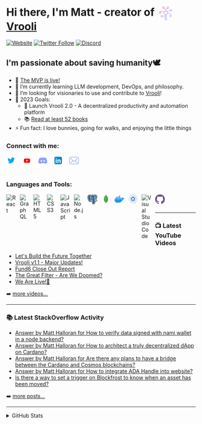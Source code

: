 # Hi there, I'm Matt - creator of [<img align="center" alt="Website" width="36px" src="./img/vrooli.png" style="padding-left:5px;padding-right:2px" />][website][Vrooli][website]

[![Website](https://img.shields.io/website?label=app.vrooli.com&style=for-the-badge&url=https%3A%2F%2Fapp.vrooli.com)][website]
[![Twitter Follow](https://img.shields.io/twitter/follow/VrooliOfficial?color=1DA1F2&logo=twitter&style=for-the-badge)][twitter]
[![Discord](https://img.shields.io/discord/880439923876974643?&style=for-the-badge)][discord]


## I'm passionate about saving humanity🕊

- 🔭 [The MVP is live!][website]
- 🌱 I’m currently learning LLM development, DevOps, and philosophy.
- 👯 I’m looking for visionaries to use and contribute to [Vrooli][website]!
- 🥅 2023 Goals: 
    - 🚀 Launch Vrooli 2.0 - A decentralized productivity and automation platform
    - 📚 [Read at least 52 books][goodreads]
- ⚡ Fun fact: I love bunnies, going for walks, and enjoying the little things 

### Connect with me:

[<img align="center" alt="Twitter" width="26px" src="./img/twitter.svg" />][twitter]
&nbsp;&nbsp;
[<img align="center" alt="YouTube" width="26px" src="./img/youtube.svg" />][youtube]
&nbsp;&nbsp;
[<img align="center" alt="Discord" width="26px" src="./img/discord.svg" />][discord]
&nbsp;&nbsp;
[<img align="center" alt="LinkedIn" width="26px" src="./img/linkedin.svg" />][linkedin]
&nbsp;&nbsp;
[<img align="center" alt="Email" width="26px" src="./img/email.svg" />][email]
&nbsp;&nbsp;
<br />
<br />

### Languages and Tools:

[<img align="left" alt="React" width="26px" src="https://cdn.jsdelivr.net/gh/devicons/devicon/icons/react/react-original.svg" style="padding-right:10px;" />](https://reactjs.org/)
[<img align="left" alt="GraphQL" width="26px" src="https://cdn.jsdelivr.net/gh/devicons/devicon/icons/graphql/graphql-plain.svg" style="padding-right:10px;" />](https://graphql.org/)
[<img align="left" alt="HTML5" width="26px" src="https://cdn.jsdelivr.net/gh/devicons/devicon/icons/html5/html5-original.svg" style="padding-right:10px;" />](https://developer.mozilla.org/en-US/docs/Glossary/HTML5)
[<img align="left" alt="CSS3" width="26px" src="https://cdn.jsdelivr.net/gh/devicons/devicon/icons/css3/css3-original.svg" style="padding-right:10px;" />](https://developer.mozilla.org/en-US/docs/Web/CSS)
[<img align="left" alt="JavaScript" width="26px" src="https://cdn.jsdelivr.net/gh/devicons/devicon/icons/javascript/javascript-original.svg" style="padding-right:10px;" />](https://www.javascript.com/)
[<img align="left" alt="Node.js" width="26px" src="https://cdn.jsdelivr.net/gh/devicons/devicon/icons/nodejs/nodejs-original.svg" style="padding-right:10px;" />](https://nodejs.org/)
[<img align="left" alt="PostgreSQL" width="26px" src="./img/postgresql.svg" style="padding-right:10px;" />](https://www.postgresql.org/)
[<img align="left" alt="MongoDB" width="26px" src="./img/mongodb.svg" style="padding-right:10px;" />](https://www.mongodb.com/)
[<img align="left" alt="Docker" width="26px" src="./img/docker.svg" style="padding-right:10px;" />](https://www.docker.com/)
[<img align="left" alt="Cardano" width="26px" src="./img/cardano.svg" style="padding-right:10px;" />](https://cardano.org/)
[<img align="left" alt="Visual Studio Code" width="26px" src="https://cdn.jsdelivr.net/gh/devicons/devicon/icons/vscode/vscode-original.svg" style="padding-right:10px;" />](https://code.visualstudio.com/)
[<img align="left" alt="GitHub" width="26px" src="./img/github.svg" style="padding-right:10px;" />](https://github.com/)

<br />
<br />

---

### 📺 Latest YouTube Videos

<!-- YOUTUBE:START -->
- [Let&#39;s Build the Future Together](https://www.youtube.com/watch?v=Bu4RgXglF7o)
- [Vrooli v1.1 - Major Updates!](https://www.youtube.com/watch?v=ge3uR8cx80M)
- [Fund6 Close Out Report](https://www.youtube.com/watch?v=FYXTTFdQgwU)
- [The Great Filter - Are We Doomed?](https://www.youtube.com/watch?v=hBHaPYi5esQ)
- [We Are Live!🍾](https://www.youtube.com/watch?v=Lq1vKGh-g-E)
<!-- YOUTUBE:END -->

➡️ [more videos...][youtube]

---

### 📚 Latest StackOverflow Activity
<!-- STACKOVERFLOW:START -->
- [Answer by Matt Halloran for How to verify data signed with nami wallet in a node backend?](https://cardano.stackexchange.com/questions/2498/how-to-verify-data-signed-with-nami-wallet-in-a-node-backend/8083#8083)
- [Answer by Matt Halloran for How to architect a truly decentralized dApp on Cardano?](https://cardano.stackexchange.com/questions/7513/how-to-architect-a-truly-decentralized-dapp-on-cardano/8005#8005)
- [Answer by Matt Halloran for Are there any plans to have a bridge between the Cardano and Cosmos blockchains?](https://cardano.stackexchange.com/questions/488/are-there-any-plans-to-have-a-bridge-between-the-cardano-and-cosmos-blockchains/7934#7934)
- [Answer by Matt Halloran for How to integrate ADA Handle into website?](https://cardano.stackexchange.com/questions/7822/how-to-integrate-ada-handle-into-website/7849#7849)
- [Is there a way to set a trigger on Blockfrost to know when an asset has been moved?](https://cardano.stackexchange.com/questions/7833/is-there-a-way-to-set-a-trigger-on-blockfrost-to-know-when-an-asset-has-been-mov)
<!-- STACKOVERFLOW:END -->

➡️ [more posts...](https://cardano.stackexchange.com/users/965/matt-halloran?tab=questions)

---

<details>
  <summary>GitHub Stats</summary>

  <img align="left" alt="MattHalloran's GitHub Stats" src="https://github-readme-stats.vercel.app/api?username=MattHalloran&show_icons=true&hide_border=false&title_color=ff652f&icon_color=FFE400&bg_color=09131B&text_color=ffffff&border_color=0c1a25" />

</details>

[website]: https://vrooli.com
[start]: https://app.vrooli.com/start
[twitter]: https://twitter.com/intent/follow?original_referer=https%3A%2F%2Fgithub.com%2FVrooliOfficial&screen_name=VrooliOfficial
[youtube]: https://www.youtube.com/channel/UC4qvcwbFxx06vBD3wKjXscg
[discord]: https://discord.com/invite/VyrDFzbmmF
[linkedin]: https://www.linkedin.com/in/matthew-halloran/
[email]: mailto:support@vrooli.com
[goodreads]: https://www.goodreads.com/user/show/138131443-matthew-halloran
